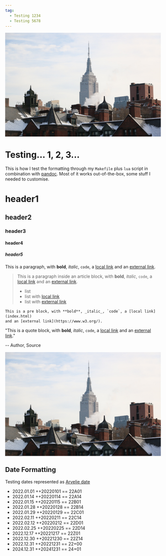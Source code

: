 ```yaml
---
tag:
  - Testing 1234
  - Testing 5678
---
```


![This is an image in a figure block, this note is in a figcaption with **bold**, _italic_, `code` and a [link](http://www.w3.org/).](media/trip-to-new-york.jpeg)

# Testing... 1, 2, 3...

This is how I test the formatting through my `Makefile` plus `lua` script in
combination with [pandoc](https://pandoc.org/). Most of it works out-of-the-box,
some stuff I needed to customise.

# header1
## header2
### header3
#### header4
##### header5

This is a paragraph, with **bold**, _italic_, `code`, a [local link](index.html)
and an [external link](https://www.w3.org/).

> This is a paragraph inside an article block, with **bold**, _italic_, `code`,
> a [local link](index.html) and an [external link](https://www.w3.org/).
>
> - list
> - list with [local link](index.html)
> - list with [external link](https://www.w3.org/)

```
This is a pre block, with **bold**, _italic_, `code`, a [local link](index.html)
and an [external link](https://www.w3.org/).
```

"This is a quote block, with **bold**, _italic_, `code`, a [local link](index.html)
and an [external link](https://www.w3.org/)."

-- Author, Source

![This is an image in a figure block, this note is in a figcaption with **bold**, _italic_, `code` and a [link](http://www.w3.org/).](media/trip-to-new-york.jpeg)


## Date Formatting

Testing dates represented as [Arvelie
date](https://wiki.xxiivv.com/site/arvelie.html)

- 2022.01.01 ++20220101 == 22A01
- 2022.01.14 ++20220114 == 22A14
- 2022.01.15 ++20220115 == 22B01
- 2022.01.28 ++20220128 == 22B14
- 2022.01.29 ++20220129 == 22C01
- 2022.02.11 ++20220211 == 22C14
- 2022.02.12 ++20220212 == 22D01
- 2022.02.25 ++20220225 == 22D14
- 2022.12.17 ++20221217 == 22Z01
- 2022.12.30 ++20221230 == 22Z14
- 2022.12.31 ++20221231 == 22+00
- 2024.12.31 ++20241231 == 24+01
